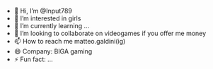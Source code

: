 - 👋 Hi, I’m @Input789
- 👀 I’m interested in girls
- 🌱 I’m currently learning ...
- 💞️ I’m looking to collaborate on videogames if you offer me money
- 📫 How to reach me matteo.galdini(ig)
- 😄 Company: BIGA gaming
- ⚡ Fun fact: ...

<!---
Input789/Input789 is a ✨ special ✨ repository because its `README.md` (this file) appears on your GitHub profile.
You can click the Preview link to take a look at your changes.
--->

